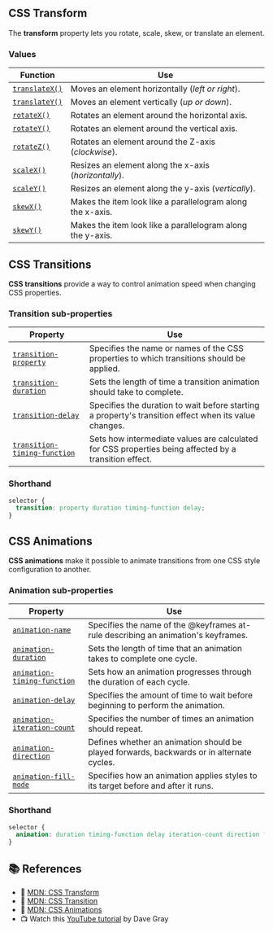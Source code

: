 ## CSS Transform
The **transform** property lets you rotate, scale, skew, or translate an element.

### Values
| Function | Use |
|----------|-----|
|[`translateX()`](https://developer.mozilla.org/en-US/docs/Web/CSS/transform-function/translateX) | Moves an element horizontally (*left or right*). |
|[`translateY()`](https://developer.mozilla.org/en-US/docs/Web/CSS/transform-function/translateY) | Moves an element vertically (*up or down*). |
|[`rotateX()`](https://developer.mozilla.org/en-US/docs/Web/CSS/transform-function/rotateX) | Rotates an element around the horizontal axis. |
|[`rotateY()`](https://developer.mozilla.org/en-US/docs/Web/CSS/transform-function/rotateY) | Rotates an element around the vertical axis. |
|[`rotateZ()`](https://developer.mozilla.org/en-US/docs/Web/CSS/transform-function/rotateZ) | Rotates an element around the Z-axis (*clockwise*). |
|[`scaleX()`](https://developer.mozilla.org/en-US/docs/Web/CSS/transform-function/scaleX) | Resizes an element along the x-axis (*horizontally*). |
|[`scaleY()`](https://developer.mozilla.org/en-US/docs/Web/CSS/transform-function/scaleY) | Resizes an element along the y-axis (*vertically*). |
|[`skewX()`](https://developer.mozilla.org/en-US/docs/Web/CSS/transform-function/skewX) | Makes the item look like a parallelogram along the x-axis. |
|[`skewY()`](https://developer.mozilla.org/en-US/docs/Web/CSS/transform-function/skewY) | Makes the item look like a parallelogram along the y-axis. |


## CSS Transitions
**CSS transitions** provide a way to control animation speed when changing CSS properties.

### Transition sub-properties
| Property | Use |
|----------|-----|
|[`transition-property`](https://developer.mozilla.org/en-US/docs/Web/CSS/transition-property) | Specifies the name or names of the CSS properties to which transitions should be applied. |
|[`transition-duration`](https://developer.mozilla.org/en-US/docs/Web/CSS/transition-duration) | Sets the length of time a transition animation should take to complete. |
|[`transition-delay`](https://developer.mozilla.org/en-US/docs/Web/CSS/transition-delay) | Specifies the duration to wait before starting a property's transition effect when its value changes. |
|[`transition-timing-function`](https://developer.mozilla.org/en-US/docs/Web/CSS/transition-timing-function) | Sets how intermediate values are calculated for CSS properties being affected by a transition effect. |

### Shorthand
```css
selector {
  transition: property duration timing-function delay;
}
```


## CSS Animations
**CSS animations** make it possible to animate transitions from one CSS style configuration to another.

### Animation sub-properties
| Property | Use |
|----------|-----|
|[`animation-name`](https://developer.mozilla.org/en-US/docs/Web/CSS/animation-name) | Specifies the name of the @keyframes at-rule describing an animation's keyframes. |
|[`animation-duration`](https://developer.mozilla.org/en-US/docs/Web/CSS/animation-duration) | Sets the length of time that an animation takes to complete one cycle. |
|[`animation-timing-function`](https://developer.mozilla.org/en-US/docs/Web/CSS/animation-timing-function) | Sets how an animation progresses through the duration of each cycle. |
|[`animation-delay`](https://developer.mozilla.org/en-US/docs/Web/CSS/animation-delay) | Specifies the amount of time to wait before beginning to perform the animation. |
|[`animation-iteration-count`](https://developer.mozilla.org/en-US/docs/Web/CSS/animation-iteration-count) | Specifies the number of times an animation should repeat. |
|[`animation-direction`](https://developer.mozilla.org/en-US/docs/Web/CSS/animation-direction) | Defines whether an animation should be played forwards, backwards or in alternate cycles. |
|[`animation-fill-mode`](https://developer.mozilla.org/en-US/docs/Web/CSS/animation-fill-mode) | Specifies how an animation applies styles to its target before and after it runs. |

### Shorthand
```css
selector {
  animation: duration timing-function delay iteration-count direction fill-mode name;
}
```


## 📚 References

- 🔗 [MDN: CSS Transform](https://developer.mozilla.org/en-US/docs/Web/CSS/transform)
- 🔗 [MDN: CSS Transition](https://developer.mozilla.org/en-US/docs/Web/CSS/CSS_Transitions/Using_CSS_transitions)
- 🔗 [MDN: CSS Animations](https://developer.mozilla.org/en-US/docs/Web/CSS/CSS_Animations/Using_CSS_animations)
- 📺 Watch this [YouTube tutorial](https://youtu.be/PN5OC1mZlfY) by Dave Gray

